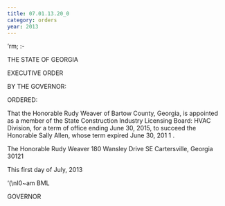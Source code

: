 ```yaml
---
title: 07.01.13.20_0
category: orders
year: 2013
---
```

  
  

‘rm; :-

THE STATE OF GEORGIA

EXECUTIVE ORDER

BY THE GOVERNOR:

ORDERED:

That the Honorable Rudy Weaver of Bartow County, Georgia, is
appointed as a member of the State Construction Industry Licensing
Board: HVAC Division, for a term of office ending June 30, 2015,
to succeed the Honorable Sally Allen, whose term expired June 30,
201 1 .

The Honorable Rudy Weaver
180 Wansley Drive SE
Cartersville, Georgia 30121

This first day of July, 2013

‘(\nI0~am BML

GOVERNOR

